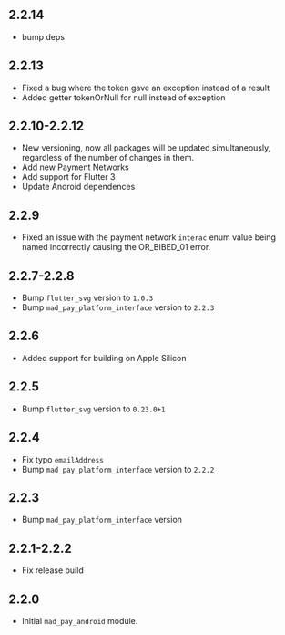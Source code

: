 ## 2.2.14

* bump deps

## 2.2.13

* Fixed a bug where the token gave an exception instead of a result
* Added getter tokenOrNull for null instead of exception

## 2.2.10-2.2.12

* New versioning, now all packages will be updated simultaneously, regardless of the number of changes in them.
* Add new Payment Networks
* Add support for Flutter 3
* Update Android dependences

## 2.2.9

* Fixed an issue with the payment network `interac` enum value being named incorrectly causing the OR_BIBED_01 error.

## 2.2.7-2.2.8

* Bump `flutter_svg` version to `1.0.3`
* Bump `mad_pay_platform_interface` version to `2.2.3`

## 2.2.6

* Added support for building on Apple Silicon

## 2.2.5

* Bump `flutter_svg` version to `0.23.0+1`

## 2.2.4

* Fix typo `emailAddress`
* Bump `mad_pay_platform_interface` version to `2.2.2`

## 2.2.3

* Bump `mad_pay_platform_interface` version

## 2.2.1-2.2.2

* Fix release build

## 2.2.0

* Initial `mad_pay_android` module.